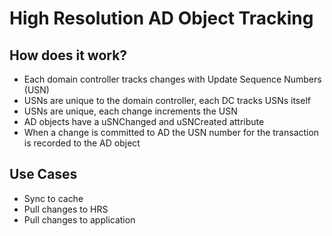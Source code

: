# High Resolution AD Object Tracking

## How does it work?

* Each domain controller tracks changes with Update Sequence Numbers (USN)
* USNs are unique to the domain controller, each DC tracks USNs itself
* USNs are unique, each change increments the USN
* AD objects have a uSNChanged and uSNCreated attribute
* When a change is committed to AD the USN number for the transaction is recorded to the AD object

## Use Cases

* Sync to cache
* Pull changes to HRS
* Pull changes to application